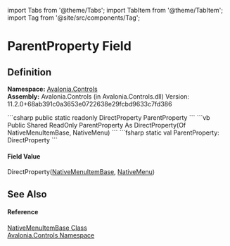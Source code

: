 import Tabs from '@theme/Tabs'; 
import TabItem from '@theme/TabItem'; 
import Tag from '@site/src/components/Tag'; 

# ParentProperty Field




## Definition
**Namespace:** <a href="N_Avalonia_Controls">Avalonia.Controls</a>  
**Assembly:** Avalonia.Controls (in Avalonia.Controls.dll) Version: 11.2.0+68ab391c0a3653e0722638e29fcbd9633c7fd386

<Tabs groupId="api-code-preview">
<TabItem value="csharp" label="C#">
```csharp
public static readonly DirectProperty<NativeMenuItemBase, NativeMenu?> ParentProperty
```
</TabItem>
<TabItem value="vb" label="VB">
```vb
Public Shared ReadOnly ParentProperty As DirectProperty(Of NativeMenuItemBase, NativeMenu)
```
</TabItem>
<TabItem value="fsharp" label="F#">
```fsharp
static val ParentProperty: DirectProperty<NativeMenuItemBase, NativeMenu>
```
</TabItem>
</Tabs>



#### Field Value
DirectProperty(<a href="T_Avalonia_Controls_NativeMenuItemBase">NativeMenuItemBase</a>, <a href="T_Avalonia_Controls_NativeMenu">NativeMenu</a>)

## See Also


#### Reference
<a href="T_Avalonia_Controls_NativeMenuItemBase">NativeMenuItemBase Class</a>  
<a href="N_Avalonia_Controls">Avalonia.Controls Namespace</a>  
